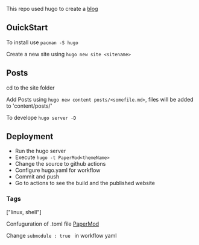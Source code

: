 This repo used hugo to create a [blog](https://jayamuruganravikumar.github.io/theaverageroboticist/)

## OuickStart

To install use `pacman -S hugo`

Create a new site using `hugo new site <sitename>`

## Posts

cd to the site folder

Add Posts using `hugo new content posts/<somefile.md>`, files will be added to 'content/posts/'

To develope `hugo server -D`

## Deployment 

- Run the hugo server
- Execute `hugo -t PaperMod<themeName>` 
- Change the source to github actions
- Configure hugo.yaml for workflow
- Commit and push
- Go to actions to see the build and the published website

### Tags

["linux, shell"]

Confuguration of .toml file [PaperMod](https://github.com/adityatelange/hugo-PaperMod/wiki/Features#home-info-mode)

Change `submodule : true ` in workflow yaml
